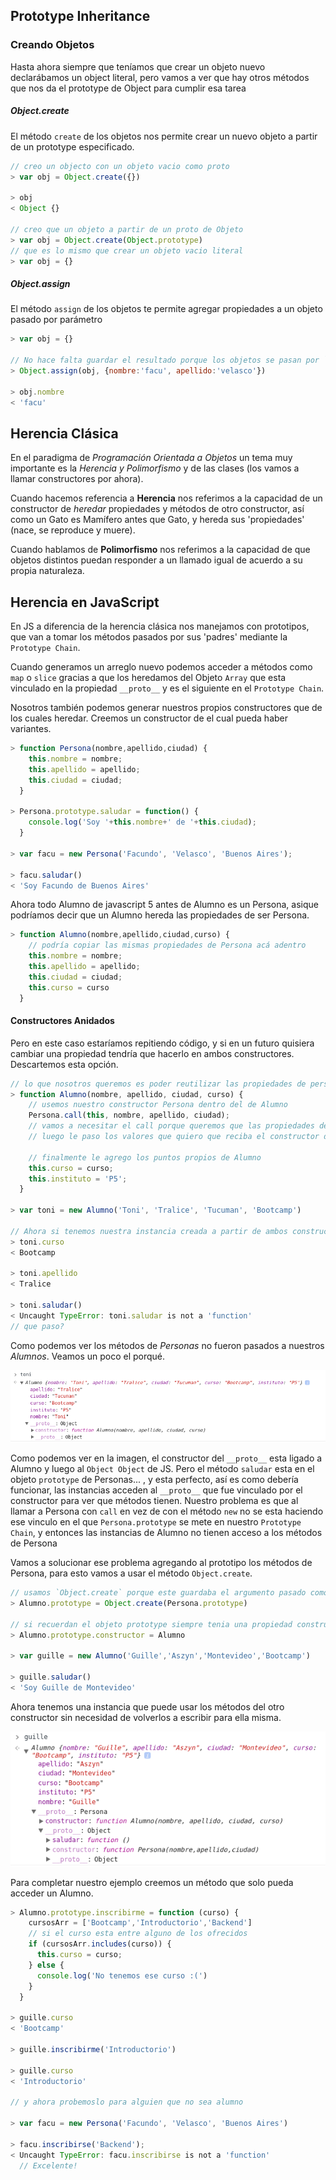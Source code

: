## Prototype Inheritance

### Creando Objetos

Hasta ahora siempre que teníamos que crear un objeto nuevo declarábamos un object literal, pero vamos a ver que hay otros métodos que nos da el prototype de Object para cumplir esa tarea

##### Object.create

El método `create` de los objetos nos permite crear un nuevo objeto a partir de un prototype especificado.

``` javascript
// creo un objecto con un objeto vacio como proto
> var obj = Object.create({})

> obj
< Object {}

// creo que un objeto a partir de un proto de Objeto
> var obj = Object.create(Object.prototype)
// que es lo mismo que crear un objeto vacio literal
> var obj = {}
```

##### Object.assign

El método `assign` de los objetos te permite agregar propiedades a un objeto pasado por parámetro

``` javascript
> var obj = {}

// No hace falta guardar el resultado porque los objetos se pasan por `referencia`
> Object.assign(obj, {nombre:'facu', apellido:'velasco'})

> obj.nombre
< 'facu' 
```

## Herencia Clásica

En el paradigma de _Programación Orientada a Objetos_ un tema muy importante es la _Herencia y Polimorfismo_ y de las clases (los vamos a llamar constructores por ahora).

Cuando hacemos referencia a **Herencia** nos referimos a la capacidad de un constructor de _heredar_ propiedades y métodos de otro constructor, así como un Gato es Mamífero antes que Gato, y hereda sus 'propiedades' (nace, se reproduce y muere).

Cuando hablamos de **Polimorfismo** nos referimos a la capacidad de que objetos distintos puedan responder a un llamado igual de acuerdo a su propia naturaleza. 

## Herencia en JavaScript

En JS a diferencia de la herencia clásica nos manejamos con prototipos, que van a tomar los métodos pasados por sus 'padres' mediante la `Prototype Chain`.

Cuando generamos un arreglo nuevo podemos acceder a métodos como `map` o `slice` gracias a que los heredamos del Objeto `Array` que esta vinculado en la propiedad `__proto__` y es el siguiente en el `Prototype Chain`.

Nosotros también podemos generar nuestros propios constructores que de los cuales heredar. Creemos un constructor de el cual pueda haber variantes.

``` javascript
> function Persona(nombre,apellido,ciudad) {
    this.nombre = nombre;
    this.apellido = apellido;
    this.ciudad = ciudad;
  }

> Persona.prototype.saludar = function() {
    console.log('Soy '+this.nombre+' de '+this.ciudad);
  }

> var facu = new Persona('Facundo', 'Velasco', 'Buenos Aires');

> facu.saludar()
< 'Soy Facundo de Buenos Aires'
```

Ahora todo Alumno de javascript 5 antes de Alumno es un Persona, asique podríamos decir que un Alumno hereda las propiedades de ser Persona.

``` javascript
> function Alumno(nombre,apellido,ciudad,curso) {
    // podría copiar las mismas propiedades de Persona acá adentro
    this.nombre = nombre;
    this.apellido = apellido;
    this.ciudad = ciudad;
    this.curso = curso
  }
```

#### Constructores Anidados

Pero en este caso estaríamos repitiendo código, y si en un futuro quisiera cambiar una propiedad tendría que hacerlo en ambos constructores.
Descartemos esta opción.

``` javascript
// lo que nosotros queremos es poder reutilizar las propiedades de persona,
> function Alumno(nombre, apellido, ciudad, curso) {
    // usemos nuestro constructor Persona dentro del de Alumno
    Persona.call(this, nombre, apellido, ciudad);
    // vamos a necesitar el call porque queremos que las propiedades de persona, queden en bajo el objeto que va a devolver Alumno, y no uno nuevo del constructor Persona.
    // luego le paso los valores que quiero que reciba el constructor de Alumno
    
    // finalmente le agrego los puntos propios de Alumno
    this.curso = curso;
    this.instituto = 'P5';
  }

> var toni = new Alumno('Toni', 'Tralice', 'Tucuman', 'Bootcamp')

// Ahora si tenemos nuestra instancia creada a partir de ambos constructores
> toni.curso
< Bootcamp

> toni.apellido
< Tralice

> toni.saludar()
< Uncaught TypeError: toni.saludar is not a 'function'
// que paso?
```

Como podemos ver los métodos de _Personas_ no fueron pasados a nuestros _Alumnos_. Veamos un poco el porqué.

![Alumno proto](../img/AlumnoProto.png)

Como podemos ver en la imagen, el constructor del `__proto__` esta ligado a Alumno y luego al `Object Object` de JS. Pero el método `saludar` esta en el objeto `prototype` de Personas... , y esta perfecto, así es como debería funcionar, las instancias acceden al `__proto__` que fue vinculado por el constructor para ver que métodos tienen. Nuestro problema es que al llamar a Persona con `call` en vez de con el método `new` no se esta haciendo ese vinculo en el que `Persona.prototype` se mete en nuestro `Prototype Chain`, y entonces las instancias de Alumno no tienen acceso a los métodos de Persona

Vamos a solucionar ese problema agregando al prototipo los métodos de Persona, para esto vamos a usar el método `Object.create`.

``` javascript
// usamos `Object.create` porque este guardaba el argumento pasado como `__proto__` del objeto a retornar
> Alumno.prototype = Object.create(Persona.prototype)

// si recuerdan el objeto prototype siempre tenia una propiedad constructor que hacia referencia a la función en si, con la asignación que hicimos arriba lo pisamos, por lo que deberíamos volver a agregarlo.
> Alumno.prototype.constructor = Alumno

> var guille = new Alumno('Guille','Aszyn','Montevideo','Bootcamp')

> guille.saludar()
< 'Soy Guille de Montevideo'
```

Ahora tenemos una instancia que puede usar los métodos del otro constructor sin necesidad de volverlos a escribir para ella misma.

![prototype chain](../img/protochain.png)

Para completar nuestro ejemplo creemos un método que solo pueda acceder un Alumno.

``` javascript
> Alumno.prototype.inscribirme = function (curso) {
    cursosArr = ['Bootcamp','Introductorio','Backend']
    // si el curso esta entre alguno de los ofrecidos 
    if (cursosArr.includes(curso)) {
      this.curso = curso;
    } else {
      console.log('No tenemos ese curso :(')
    }
  }

> guille.curso
< 'Bootcamp'

> guille.inscribirme('Introductorio')

> guille.curso
< 'Introductorio'

// y ahora probemoslo para alguien que no sea alumno

> var facu = new Persona('Facundo', 'Velasco', 'Buenos Aires')

> facu.inscribirse('Backend');
< Uncaught TypeError: facu.inscribirse is not a 'function'
  // Excelente!
```

